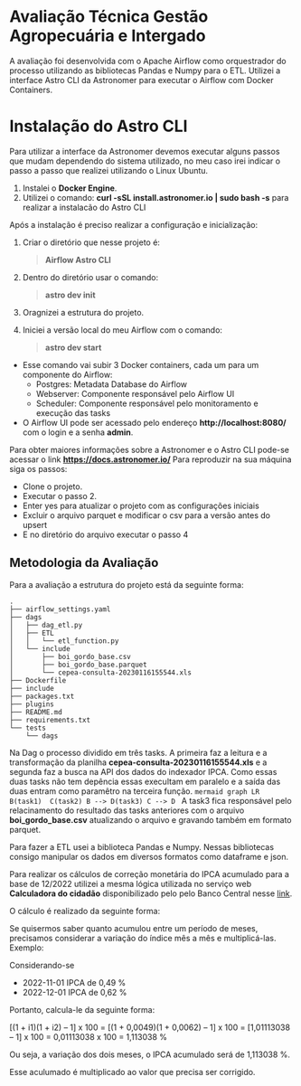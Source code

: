 # Avaliação Técnica Gestão Agropecuária e Intergado

A avaliação foi desenvolvida com o Apache Airflow como orquestrador do processo utilizando as bibliotecas Pandas e Numpy para o ETL. Utilizei a interface Astro CLI da Astronomer para executar o Airflow com Docker Containers.

# Instalação do Astro CLI

Para utilizar a interface da Astronomer devemos executar alguns passos que mudam dependendo do sistema utilizado, no meu caso irei indicar o passo a passo que realizei utilizando o Linux Ubuntu.

 1. Instalei o **Docker Engine**.
 2. Utilizei o comando: **curl -sSL install.astronomer.io | sudo bash -s**  para realizar a instalacão do Astro CLI
 
Após a instalação é preciso realizar a configuração e inicialização:

 1.  Criar o diretório que nesse projeto é:  
	 >**Airflow Astro CLI**
 
 2.  Dentro do diretório usar o comando:  
	 >**astro dev init**
	 
 3. Oragnizei a estrutura do projeto.
 4. Iniciei a versão local do meu Airflow com o comando: 
	 >**astro dev start**
	 
 - Esse comando vai subir 3 Docker containers, cada um para um componente do Airflow:
	- Postgres: Metadata Database do Airflow
	- Webserver:  Componente responsável pelo Airflow UI
	- Scheduler: Componente responsável pelo monitoramento e execução das tasks
 - O Airflow UI pode ser acessado pelo endereço **http://localhost:8080/** com o login e a senha **admin**.
 
 Para obter maiores informações sobre a Astronomer e o Astro CLI pode-se acessar o link **https://docs.astronomer.io/**
 Para reproduzir na sua máquina siga os passos:
 
 - Clone o projeto.   
 - Executar o passo 2. 
 - Enter yes para atualizar o projeto com as configurações iniciais
 - Excluir o arquivo parquet e modificar o csv para a versão antes do upsert
 - E no diretório do arquivo executar o passo 4

 
## Metodologia da Avaliação

Para a avaliação a estrutura do projeto está da seguinte forma:
```shell
.
├── airflow_settings.yaml
├── dags
│   ├── dag_etl.py
│   ├── ETL
│   │   └── etl_function.py
│   └── include
│       ├── boi_gordo_base.csv
│       ├── boi_gordo_base.parquet
│       └── cepea-consulta-20230116155544.xls
├── Dockerfile
├── include
├── packages.txt
├── plugins
├── README.md
├── requirements.txt
└── tests
    └── dags
```
Na Dag o processo dividido em três tasks. A primeira faz a leitura e a transformação da planilha **cepea-consulta-20230116155544.xls** e a segunda faz a busca na API dos dados do indexador IPCA. Como essas duas tasks não tem depência essas execultam em paralelo e a saída das duas entram como paramêtro na terceira função.
	```mermaid
	graph LR
	B(task1) 
	C(task2)
	B --> D(task3)
	C --> D
	```
A task3 fica responsável pelo relacinamento do resultado das tasks anteriores com o arquivo **boi_gordo_base.csv** atualizando o arquivo e gravando também em formato parquet.

Para fazer a ETL usei a biblioteca Pandas e Numpy. Nessas bibliotecas consigo manipular os dados em diversos formatos como dataframe e json.

Para realizar os cálculos de correção monetária do IPCA acumulado para a base de 12/2022 utilizei a mesma lógica utilizada no serviço web **Calculadora do cidadão** disponibilizado pelo pelo Banco Central nesse  [link](https://www3.bcb.gov.br/CALCIDADAO/publico/exibirFormCorrecaoValores.do?method=exibirFormCorrecaoValores).

O cálculo é realizado da seguinte  forma:

Se quisermos saber quanto acumulou entre um período de meses, precisamos considerar a variação do índice mês a mês e multiplicá-las. Exemplo:

Considerando-se

 - 2022-11-01 IPCA de 0,49 %
 - 2022-12-01 IPCA de 0,62 %
 
Portanto, calcula-le da seguinte forma:

[(1 + i1)(1 + i2) – 1] x 100
= [(1 + 0,0049)(1 + 0,0062) – 1] x 100
= [1,01113038 – 1] x 100
= 0,01113038 x 100
= 1,113038 %

Ou seja,  a variação dos dois meses, o IPCA acumulado será de 1,113038 %.

Esse aculumado é multiplicado ao valor que precisa ser corrigido.

